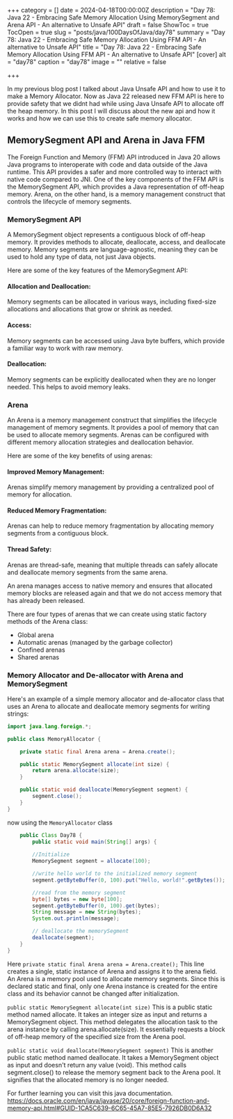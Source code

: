 +++
category = []
date = 2024-04-18T00:00:00Z
description = "Day 78: Java 22 - Embracing Safe Memory Allocation Using MemorySegment and Arena API - An alternative to Unsafe API"
draft = false
ShowToc = true
TocOpen = true
slug = "posts/java/100DaysOfJava/day78"
summary = "Day 78: Java 22 - Embracing Safe Memory Allocation Using FFM API - An alternative to Unsafe API"
title = "Day 78: Java 22 - Embracing Safe Memory Allocation Using FFM API - An alternative to Unsafe API"
[cover]
alt = "day78"
caption = "day78"
image = ""
relative = false

+++

In my previous blog post I talked about Java Unsafe API and how to use it to make a Memory Allocator. Now as Java 22 released new FFM API is here to provide safety that we didnt had while using Java Unsafe API to allocate off the heap memory. In this post I will discuss about the new api and how it works and how we can use this to create safe memory allocator.


## MemorySegment API and Arena in Java FFM

The Foreign Function and Memory (FFM) API introduced in Java 20 allows Java programs to interoperate with code and data outside of the Java runtime. This API provides a safer and more controlled way to interact with native code compared to JNI. One of the key components of the FFM API is the MemorySegment API, which provides a Java representation of off-heap memory. Arena, on the other hand, is a memory management construct that controls the lifecycle of memory segments.

### MemorySegment API

A MemorySegment object represents a contiguous block of off-heap memory. It provides methods to allocate, deallocate, access, and deallocate memory. Memory segments are language-agnostic, meaning they can be used to hold any type of data, not just Java objects.

Here are some of the key features of the MemorySegment API:

#### Allocation and Deallocation: 
Memory segments can be allocated in various ways, including fixed-size allocations and allocations that grow or shrink as needed.
####  Access: 
Memory segments can be accessed using Java byte buffers, which provide a familiar way to work with raw memory.
#### Deallocation: 
Memory segments can be explicitly deallocated when they are no longer needed. This helps to avoid memory leaks.

### Arena

An Arena is a memory management construct that simplifies the lifecycle management of memory segments. It provides a pool of memory that can be used to allocate memory segments. Arenas can be configured with different memory allocation strategies and deallocation behavior.

Here are some of the key benefits of using arenas:

#### Improved Memory Management: 
Arenas simplify memory management by providing a centralized pool of memory for allocation.
#### Reduced Memory Fragmentation: 
Arenas can help to reduce memory fragmentation by allocating memory segments from a contiguous block.
#### Thread Safety: 
Arenas are thread-safe, meaning that multiple threads can safely allocate and deallocate memory segments from the same arena.

An arena manages access to native memory and ensures that allocated memory blocks are released again and that we do not access memory that has already been released.

There are four types of arenas that we can create using static factory methods of the Arena class:

- Global arena
- Automatic arenas (managed by the garbage collector)
- Confined arenas
- Shared arenas


### Memory Allocator and De-allocator with Arena and MemorySegment

Here's an example of a simple memory allocator and de-allocator class that uses an Arena to allocate and deallocate memory segments for writing strings:

```java
import java.lang.foreign.*;

public class MemoryAllocator {

    private static final Arena arena = Arena.create();

    public static MemorySegment allocate(int size) {
        return arena.allocate(size);
    }

    public static void deallocate(MemorySegment segment) {
        segment.close();
    }
}
```

now using the `MemoryAllocator` class

```java
    public Class Day78 {
        public static void main(String[] args) {
        
        //Initialize
        MemorySegment segment = allocate(100);

        //write hello world to the initialized memory segment
        segment.getByteBuffer(0, 100).put("Hello, world!".getBytes());

        //read from the memory segment
        byte[] bytes = new byte[100];
        segment.getByteBuffer(0, 100).get(bytes);
        String message = new String(bytes);
        System.out.println(message);

        // deallocate the memorySegment
        deallocate(segment);
    }
}
```

Here `private static final Arena arena = Arena.create();` This line creates a single, static instance of Arena and assigns it to the arena field. An Arena is a memory pool used to allocate memory segments. Since this is declared static and final, only one Arena instance is created for the entire class and its behavior cannot be changed after initialization.

`public static MemorySegment allocate(int size)` This is a public static method named allocate. It takes an integer size as input and returns a MemorySegment object. This method delegates the allocation task to the arena instance by calling arena.allocate(size). It essentially requests a block of off-heap memory of the specified size from the Arena pool.

`public static void deallocate(MemorySegment segment)` This is another public static method named deallocate. It takes a MemorySegment object as input and doesn't return any value (void). This method calls segment.close() to release the memory segment back to the Arena pool. It signifies that the allocated memory is no longer needed.

For further learning you can visit this java documentation. https://docs.oracle.com/en/java/javase/20/core/foreign-function-and-memory-api.html#GUID-1CA5C639-6C65-45A7-85E5-7926DB0D6A32